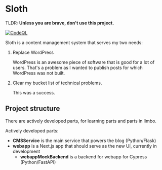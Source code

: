 # Sloth

TLDR: **Unless you are brave, don't use this project.**

[![CodeQL](https://github.com/xgebi/Sloth/actions/workflows/codeql-analysis.yml/badge.svg)](https://github.com/xgebi/Sloth/actions/workflows/codeql-analysis.yml) 

Sloth is a content management system that serves my two needs:

1. Replace WordPress
    
    WordPress is an awesome piece of software that is good for a lot of users. That's a problem as I wanted to publish posts for which WordPress was not built.

2. Clear my bucket list of technical problems.
    
    This was a success.

## Project structure

There are actively developed parts, for learning parts and parts in limbo.

Actively developed parts:

- **CMSService** is the  main service that powers the blog (Python/Flask)
- **webapp** is a Next.js app that should serve as the new UI, currently in development
  - **webappMockBackend** is a backend for webapp for Cypress (Python/FastAPI)
